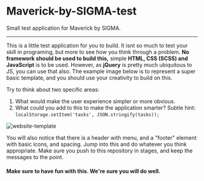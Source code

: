 # Maverick-by-SIGMA-test
Small test application for Maverick by SIGMA. 

---
This is a little test application for you to build. It isnt so much to test your skill in programing, but more to see how you think through a problem. 
__No framework should be used to build this,__ simple __HTML, CSS (SCSS) and JavaScript__ is to be used. However, as __jQuery__ is pretty much ubiquitous to JS, you can use that also. The example image below is to represent a super basic template, and you should use your creativity to build on this. 

Try to think about two specific areas:
1. What would make the user experience simpler or more obvious.
2. What could you add to this to make the application smarter? Subtle hint: ```localStorage.setItem('tasks', JSON.stringify(tasks));```

![website-template](https://user-images.githubusercontent.com/20326406/38328619-af6c4130-384b-11e8-9821-90e9156e0c96.png)

You will also notice that there is a header with menu, and a "footer" element with basic icons, and spacing. Jump into this and do whatever you think appropriate. Make sure you push to this repository in stages, and keep the messages to the point.

#### Make sure to have fun with this. We're sure you will do well.


